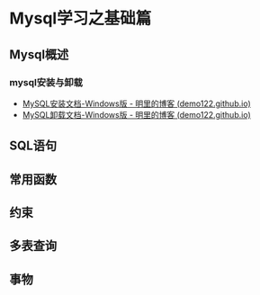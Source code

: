 # Mysql学习之基础篇


## Mysql概述

### mysql安装与卸载

- [MySQL安装文档-Windows版 - 明里的博客 (demo122.github.io)](../mysql安装文档-windows/)
- [MySQL卸载文档-Windows版 - 明里的博客 (demo122.github.io)](../mysql卸载文档-windows/)

## SQL语句

## 常用函数

## 约束

## 多表查询

## 事物


